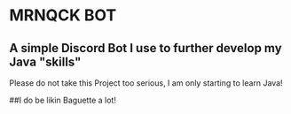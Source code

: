# MRNQCK BOT
## A simple Discord Bot I use to further develop my Java "skills"
Please do not take this Project too serious, I am only starting to learn Java!

##I do be likin Baguette a lot!
